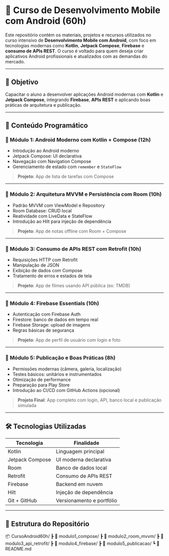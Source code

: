 # 📱 Curso de Desenvolvimento Mobile com Android (60h)

Este repositório contém os materiais, projetos e recursos utilizados no curso intensivo de **Desenvolvimento Mobile com Android**, com foco em tecnologias modernas como **Kotlin**, **Jetpack Compose**, **Firebase** e **consumo de APIs REST**. O curso é voltado para quem deseja criar aplicativos Android profissionais e atualizados com as demandas do mercado.

---

## 🎯 Objetivo

Capacitar o aluno a desenvolver aplicações Android modernas com **Kotlin** e **Jetpack Compose**, integrando **Firebase**, **APIs REST** e aplicando boas práticas de arquitetura e publicação.

---

## 🧩 Conteúdo Programático

### 🔹 Módulo 1: Android Moderno com Kotlin + Compose (12h)
- Introdução ao Android moderno
- Jetpack Compose: UI declarativa
- Navegação com Navigation Compose
- Gerenciamento de estado com `remember` e `StateFlow`

> **Projeto**: App de lista de tarefas com Compose

---

### 🔹 Módulo 2: Arquitetura MVVM e Persistência com Room (10h)
- Padrão MVVM com ViewModel e Repository
- Room Database: CRUD local
- Reatividade com LiveData e StateFlow
- Introdução ao Hilt para injeção de dependência

> **Projeto**: App de notas offline com Room + Compose

---

### 🔹 Módulo 3: Consumo de APIs REST com Retrofit (10h)
- Requisições HTTP com Retrofit
- Manipulação de JSON
- Exibição de dados com Compose
- Tratamento de erros e estados de tela

> **Projeto**: App de filmes usando API pública (ex: TMDB)

---

### 🔹 Módulo 4: Firebase Essentials (10h)
- Autenticação com Firebase Auth
- Firestore: banco de dados em tempo real
- Firebase Storage: upload de imagens
- Regras básicas de segurança

> **Projeto**: App de perfil de usuário com login e foto

---

### 🔹 Módulo 5: Publicação e Boas Práticas (8h)
- Permissões modernas (câmera, galeria, localização)
- Testes básicos: unitários e instrumentados
- Otimização de performance
- Preparação para Play Store
- Introdução ao CI/CD com GitHub Actions (opcional)

> **Projeto Final**: App completo com login, API, banco local e publicação simulada

---

## 🛠️ Tecnologias Utilizadas

| Tecnologia        | Finalidade                          |
|-------------------|-------------------------------------|
| Kotlin            | Linguagem principal                 |
| Jetpack Compose   | UI moderna declarativa              |
| Room              | Banco de dados local                |
| Retrofit          | Consumo de APIs REST                |
| Firebase          | Backend em nuvem                    |
| Hilt              | Injeção de dependência              |
| Git + GitHub      | Versionamento e portfólio           |

---

## 📁 Estrutura do Repositório

📦 CursoAndroid60h/ ┣ 📂 modulo1_compose/ ┣ 📂 modulo2_room_mvvm/ ┣ 📂 modulo3_api_retrofit/ ┣ 📂 modulo4_firebase/ ┣ 📂 modulo5_publicacao/ ┗ 📄 README.md

